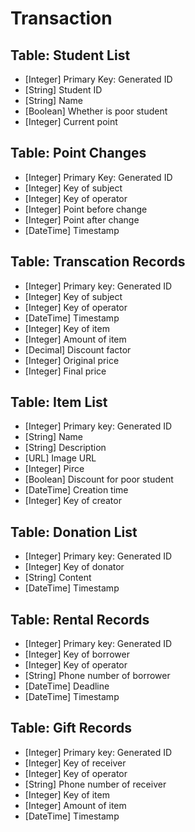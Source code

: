 # Transaction

## Table: Student List

- [Integer] Primary Key: Generated ID
- [String] Student ID
- [String] Name
- [Boolean] Whether is poor student
- [Integer] Current point

## Table: Point Changes

- [Integer] Primary Key: Generated ID
- [Integer] Key of subject
- [Integer] Key of operator
- [Integer] Point before change
- [Integer] Point after change
- [DateTime] Timestamp

## Table: Transcation Records

- [Integer] Primary key: Generated ID
- [Integer] Key of subject
- [Integer] Key of operator
- [DateTime] Timestamp
- [Integer] Key of item
- [Integer] Amount of item
- [Decimal] Discount factor
- [Integer] Original price
- [Integer] Final price

## Table: Item List

- [Integer] Primary key: Generated ID
- [String] Name
- [String] Description
- [URL] Image URL
- [Integer] Pirce
- [Boolean] Discount for poor student
- [DateTime] Creation time
- [Integer] Key of creator

## Table: Donation List

- [Integer] Primary key: Generated ID
- [Integer] Key of donator
- [String] Content
- [DateTime] Timestamp

## Table: Rental Records

- [Integer] Primary key: Generated ID
- [Integer] Key of borrower
- [Integer] Key of operator
- [String] Phone number of borrower
- [DateTime] Deadline
- [DateTime] Timestamp

## Table: Gift Records

- [Integer] Primary key: Generated ID
- [Integer] Key of receiver
- [Integer] Key of operator
- [String] Phone number of receiver
- [Integer] Key of item
- [Integer] Amount of item
- [DateTime] Timestamp
